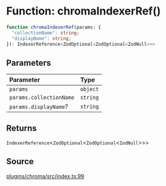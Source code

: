 # Function: chromaIndexerRef()

```ts
function chromaIndexerRef(params: {
  "collectionName": string;
  "displayName": string;
}): IndexerReference<ZodOptional<ZodOptional<ZodNull>>>
```

## Parameters

| Parameter | Type |
| :------ | :------ |
| `params` | `object` |
| `params.collectionName` | `string` |
| `params.displayName`? | `string` |

## Returns

`IndexerReference`\<`ZodOptional`\<`ZodOptional`\<`ZodNull`\>\>\>

## Source

[plugins/chroma/src/index.ts:99](https://github.com/firebase/genkit/blob/2b0be364306d92a8e7d13efc2da4fb04c1d21e29/js/plugins/chroma/src/index.ts#L99)
